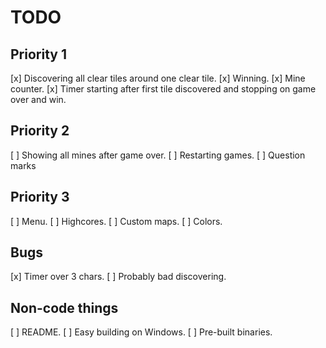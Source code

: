 # TODO

## Priority 1

[x] Discovering all clear tiles around one clear tile.
[x] Winning.
[x] Mine counter.
[x] Timer starting after first tile discovered and stopping on game over and win.

## Priority 2

[ ] Showing all mines after game over.
[ ] Restarting games.
[ ] Question marks

## Priority 3

[ ] Menu.
[ ] Highcores.
[ ] Custom maps.
[ ] Colors.

## Bugs

[x] Timer over 3 chars.
[ ] Probably bad discovering.

## Non-code things

[ ] README.
[ ] Easy building on Windows.
[ ] Pre-built binaries.
